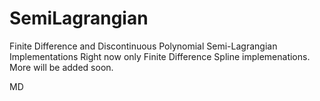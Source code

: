 # SemiLagrangian
Finite Difference and Discontinuous Polynomial Semi-Lagrangian Implementations
Right now only Finite Difference Spline implemenations. More will be added soon. 

MD
